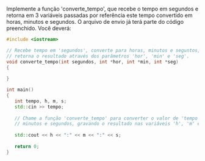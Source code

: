 Implemente a função 'converte_tempo', que recebe o tempo em segundos e retorna em 3 variáveis passadas por referência este tempo convertido em horas, minutos e segundos.
O arquivo de envio já terá parte do código preenchido. Você deverá:

```cpp
#include <iostream>

// Recebe tempo em 'segundos', converte para horas, minutos e seguntos, e 
// retorna o resultado através dos parâmetros 'hor', 'min' e 'seg'.
void converte_tempo(int segundos, int *hor, int *min, int *seg)
{
    
}

int main()
{
   int tempo, h, m, s;
   std::cin >> tempo;
   
   // Chame a função 'converte_tempo' para converter o valor de 'tempo' em horas
   // minutos e segundos, gravando o resultado nas variáveis 'h', 'm' e 's'.
   
   std::cout << h << ":" << m << ":" << s;
   
   return 0;
}

